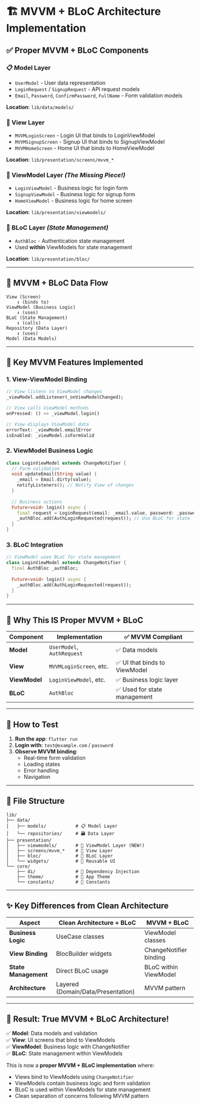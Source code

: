 # 🏗️ MVVM + BLoC Architecture Implementation

## ✅ **Proper MVVM + BLoC Components**

### **📋 Model Layer**
- `UserModel` - User data representation
- `LoginRequest` / `SignupRequest` - API request models
- `Email`, `Password`, `ConfirmPassword`, `FullName` - Form validation models

**Location**: `lib/data/models/`

### **👀 View Layer** 
- `MVVMLoginScreen` - Login UI that binds to LoginViewModel
- `MVVMSignupScreen` - Signup UI that binds to SignupViewModel  
- `MVVMHomeScreen` - Home UI that binds to HomeViewModel

**Location**: `lib/presentation/screens/mvvm_*`

### **🧠 ViewModel Layer** *(The Missing Piece!)*
- `LoginViewModel` - Business logic for login form
- `SignupViewModel` - Business logic for signup form
- `HomeViewModel` - Business logic for home screen

**Location**: `lib/presentation/viewmodels/`

### **🔄 BLoC Layer** *(State Management)*
- `AuthBloc` - Authentication state management
- Used **within** ViewModels for state management

**Location**: `lib/presentation/bloc/`

---

## 🔗 **MVVM + BLoC Data Flow**

```
View (Screen) 
    ↕️ (binds to)
ViewModel (Business Logic) 
    ↕️ (uses)
BLoC (State Management)
    ↕️ (calls)
Repository (Data Layer)
    ↕️ (uses)
Model (Data Models)
```

---

## 📱 **Key MVVM Features Implemented**

### **1. View-ViewModel Binding**
```dart
// View listens to ViewModel changes
_viewModel.addListener(_onViewModelChanged);

// View calls ViewModel methods
onPressed: () => _viewModel.login()

// View displays ViewModel data
errorText: _viewModel.emailError
isEnabled: _viewModel.isFormValid
```

### **2. ViewModel Business Logic**
```dart
class LoginViewModel extends ChangeNotifier {
  // Form validation
  void updateEmail(String value) {
    _email = Email.dirty(value);
    notifyListeners(); // Notify View of changes
  }
  
  // Business actions
  Future<void> login() async {
    final request = LoginRequest(email: _email.value, password: _password.value);
    _authBloc.add(AuthLoginRequested(request)); // Use BLoC for state
  }
}
```

### **3. BLoC Integration**
```dart
// ViewModel uses BLoC for state management
class LoginViewModel extends ChangeNotifier {
  final AuthBloc _authBloc;
  
  Future<void> login() async {
    _authBloc.add(AuthLoginRequested(request));
  }
}
```

---

## 🎯 **Why This IS Proper MVVM + BLoC**

| Component | Implementation | ✅ MVVM Compliant |
|-----------|----------------|-------------------|
| **Model** | `UserModel`, `AuthRequest` | ✅ Data models |
| **View** | `MVVMLoginScreen`, etc. | ✅ UI that binds to ViewModel |
| **ViewModel** | `LoginViewModel`, etc. | ✅ Business logic layer |
| **BLoC** | `AuthBloc` | ✅ Used for state management |

---

## 🚀 **How to Test**

1. **Run the app**: `flutter run`
2. **Login with**: `test@example.com` / `password`
3. **Observe MVVM binding**:
   - Real-time form validation
   - Loading states
   - Error handling
   - Navigation

---

## 🔧 **File Structure**

```
lib/
├── data/
│   ├── models/           # 📋 Model Layer
│   └── repositories/     # 🗃️ Data Layer
├── presentation/
│   ├── viewmodels/       # 🧠 ViewModel Layer (NEW!)
│   ├── screens/mvvm_*    # 👀 View Layer
│   ├── bloc/             # 🔄 BLoC Layer
│   └── widgets/          # 🧩 Reusable UI
└── core/
    ├── di/               # 💉 Dependency Injection
    ├── theme/            # 🎨 App Theme
    └── constants/        # 📝 Constants
```

---

## ✨ **Key Differences from Clean Architecture**

| Aspect | Clean Architecture + BLoC | MVVM + BLoC |
|--------|---------------------------|-------------|
| **Business Logic** | UseCase classes | ViewModel classes |
| **View Binding** | BlocBuilder widgets | ChangeNotifier binding |
| **State Management** | Direct BLoC usage | BLoC within ViewModel |
| **Architecture** | Layered (Domain/Data/Presentation) | MVVM pattern |

---

## 🎉 **Result: True MVVM + BLoC Architecture!**

✅ **Model**: Data models and validation  
✅ **View**: UI screens that bind to ViewModels  
✅ **ViewModel**: Business logic with ChangeNotifier  
✅ **BLoC**: State management within ViewModels  

This is now a **proper MVVM + BLoC implementation** where:
- Views bind to ViewModels using `ChangeNotifier`
- ViewModels contain business logic and form validation
- BLoC is used within ViewModels for state management
- Clean separation of concerns following MVVM pattern
